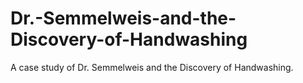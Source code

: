 # Dr.-Semmelweis-and-the-Discovery-of-Handwashing
A case study of Dr. Semmelweis and the Discovery of Handwashing.
